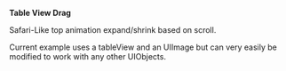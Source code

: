 **Table View Drag**

Safari-Like top animation expand/shrink based on scroll. 

Current example uses a tableView and an UIImage but can very easily be modified to work with any other UIObjects.
